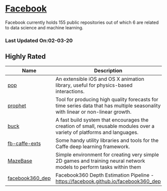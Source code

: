 # [Facebook](https://github.com/facebook)

Facebook currently holds 155 public repositories out of which 6 are related to data science and machine learning.

 ### Last Updated On:02-03-20

## Highly Rated

| Name | Description | Language | Stars | License |
| ---- | ----------- | :--------: | :-----: | :-------: |
 | [pop](https://github.com/facebook/pop) | An extensible iOS and OS X animation library, useful for physics-based interactions. | Objective-C++ | 19836 | Other |
| [prophet](https://github.com/facebook/prophet) | Tool for producing high quality forecasts for time series data that has multiple seasonality with linear or non-linear growth. | Python | 10300 | MIT License |
| [buck](https://github.com/facebook/buck) | A fast build system that encourages the creation of small, reusable modules over a variety of platforms and languages. | Java | 7250 | Apache License 2.0 |
| [fb-caffe-exts](https://github.com/facebook/fb-caffe-exts) | Some handy utility libraries and tools for the Caffe deep learning framework. | C++ | 454 | Other |
| [MazeBase](https://github.com/facebook/MazeBase) | Simple environment for creating very simple 2D games and training neural network models to perform tasks within them | Lua | 244 | Other |
| [facebook360_dep](https://github.com/facebook/facebook360_dep) | Facebook360 Depth Estimation Pipeline - https://facebook.github.io/facebook360_dep | HTML | 151 | Other |
